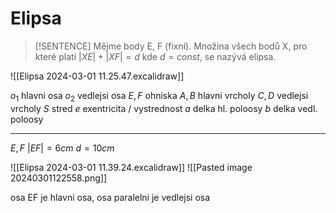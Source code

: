 # Elipsa

> [!SENTENCE]
> Mějme body E, F (fixní). Množina všech bodů X, pro které platí
> $|XE|+|XF|=d$ kde $d=const$, se nazývá elipsa.

![[Elipsa 2024-03-01 11.25.47.excalidraw]]

$o_1$ hlavni osa
$o_2$ vedlejsi osa
$E,F$ ohniska
$A,B$ hlavni vrcholy
$C,D$ vedlejsi vrcholy
$S$ stred
$e$ exentricita / vystrednost
$a$ delka hl. poloosy
$b$ delka vedl. poloosy

---

$E,F$ 
$|EF|=6cm$
$d=10cm$

![[Elipsa 2024-03-01 11.39.24.excalidraw]]
![[Pasted image 20240301122558.png]]

osa EF je hlavni osa, osa paralelni je vedlejsi osa
